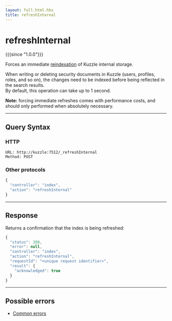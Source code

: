 ```yaml
---
layout: full.html.hbs
title: refreshInternal
---
```


# refreshInternal

{{{since "1.0.0"}}}

Forces an immediate [reindexation](https://www.elastic.co/guide/en/elasticsearch/reference/5.6/docs-refresh.html) of Kuzzle internal storage.

When writing or deleting security documents in Kuzzle (users, profiles, roles, and so on), the changes need to be indexed before being reflected in the search results.  
By default, this operation can take up to 1 second.

**Note:** forcing immediate refreshes comes with performance costs, and should only performed when absolutely necessary.

---

## Query Syntax

### HTTP

```http
URL: http://kuzzle:7512/_refreshInternal
Method: POST
```

### Other protocols

```js
{
  "controller": "index",
  "action": "refreshInternal"
}
```

---

## Response

Returns a confirmation that the index is being refreshed:

```js
{
  "status": 200,
  "error": null,
  "controller": "index",
  "action": "refreshInternal",
  "requestId": "<unique request identifier>",
  "result": {
    "acknowledged": true
  }
}
```

---

## Possible errors

- [Common errors](/api/1/essentials/errors/#common-errors)
